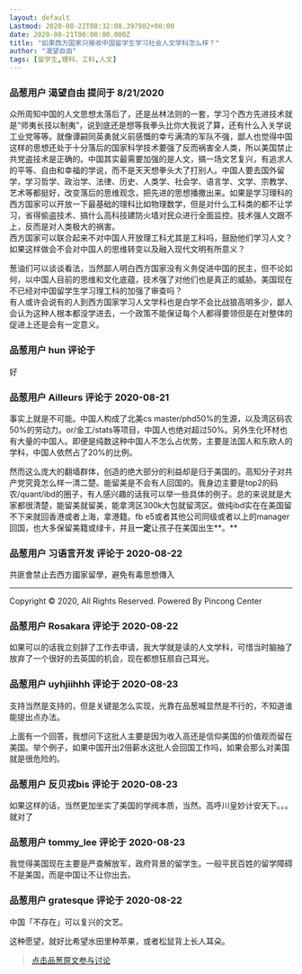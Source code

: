 ```yaml
---
layout: default
Lastmod: 2020-08-22T08:32:08.397982+00:00
date: 2020-08-21T00:00:00.000Z
title: "如果西方国家只接收中国留学生学习社会人文学科怎么样？"
author: "渴望自由"
tags: [留学生,理科，工科,人文]
---
```



### 品葱用户 **渴望自由** 提问于 8/21/2020
    
众所周知中国的人文思想太落后了，还是丛林法则的一套，学习个西方先进技术就是“师夷长技以制夷”，说到底还是想等我拳头比你大我说了算，还有什么入关学说工业党等等。就像谭嗣同英勇就义前感慨的幸亏满清的军队不强，鄙人也觉得中国这样的思想还处于十分落后的国家科学技术要强了反而祸害全人类，所以美国禁止共党盗技术是正确的。中国其实最需要加强的是人文，搞一场文艺复兴，有追求人的平等、自由和幸福的学说，而不是天天想拳头大了打别人。中国人要去国外留学，学习哲学、政治学、法律、历史、人类学、社会学、语言学、文学、宗教学、艺术等都挺好，改变落后的思维观念，把先进的思想播撒出来。如果是学习理科的西方国家可以开放一下最基础的理科比如物理数学，但是对什么工科类的都不让学习，省得偷盗技术、搞什么高科技建防火墙对民众进行全面监控。技术强人文跟不上，反而是对人类极大的祸害。  
西方国家可以联合起来不对中国人开放理工科尤其是工科吗，鼓励他们学习人文？如果这样做会不会对中国人的思维转变以及融入现代文明有所意义？  
  
葱油们可以谈谈看法，当然鄙人明白西方国家没有义务促进中国的民主，但不论如何，以中国人目前的思维和文化底蕴，技术强了对他们也是真正的威胁。美国现在不已经对中国留学生学习理工科的加强了审查吗？  
有人或许会说有的人到西方国家学习人文学科也是白学不会比战狼高明多少，鄙人会认为这种人根本都没学进去，一个政策不能保证每个人都得要领但是在对整体的促进上还是会有一定意义。
    
                

### 品葱用户 **hun** 评论于 
        
好
        
                

### 品葱用户 **Ailleurs** 评论于 2020-08-21
        
事实上就是不可能。中国人构成了北美cs master/phd50%的生源，以及湾区码农50%的劳动力。or/金工/stats等项目，中国人也绝对超过50%。另外生化环材也有大量的中国人。即便是纯数这种中国人不怎么占优势，主要是法国人和东欧人的学科，中国人依然占了20%的比例。  
  
然而这么庞大的翻墙群体，创造的绝大部分的利益却是归于美国的。高知分子对共产党究竟怎么样一清二楚。能留美是不会有人回国的。我身边主要是top2的码农/quant/ibd的圈子，有人感兴趣的话我可以举一些具体的例子。总的来说就是大家都很清楚，能留美就留美，能拿湾区300k大包就留湾区。做纯ibd实在在美国留不下来就回香港或者上海，拿港籍。fb e5或者其他公司同级或者以上的manager回国，也大多保留美籍或绿卡，并且**一定**让孩子在美国出生**。**
        
                

### 品葱用户 **习语言开发** 评论于 2020-08-22
        
共匪會禁止去西方國家留學，避免有毒思想傳入  
  

* * *

  
Copyright © 2020, All Rights Reserved. Powered By Pincong Center
        
                

### 品葱用户 **Rosakara** 评论于 2020-08-22
        
如果可以的话我立刻辞了工作去申请，我大学就是读的人文学科，可惜当时脑抽了放弃了一个很好的去英国的机会，现在都想狂扇自己耳光。
        
                

### 品葱用户 **uyhjiihhh** 评论于 2020-08-23
        
支持当然是支持的，但是关键是怎么实现，光靠在品葱喊显然是不行的，不知道谁能提出点办法。  
  
上面有一个回答，我想问下这批人主要是因为收入高还是信仰美国的价值观而留在美国。举个例子，如果中国开出2倍薪水这批人会回国工作吗，如果会那么对美国就是很危险的。
        
                

### 品葱用户 **反贝戎bis** 评论于 2020-08-23
        
如果这样的话，当然更加坐实了美国的学阀本质，当然。高呼川皇妙计安天下。。。就对了
        
                

### 品葱用户 **tommy_lee** 评论于 2020-08-23
        
我觉得美国现在主要是严查解放军，政府背景的留学生。一般平民百姓的留学障碍不是美国，而是中国让不让你出去。
        
                

### 品葱用户 **gratesque** 评论于 2020-08-22
        
中国「不存在」可以复兴的文艺。  
  
这种愿望，就好比希望水田里种苹果，或者松鼠背上长人耳朵。
        
                





> [点击品葱原文参与讨论](https://pincong.rocks/question/30107)

